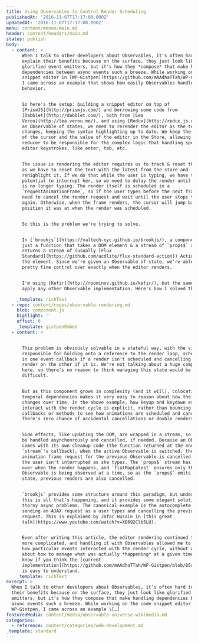 ```yaml
---
title: Using Observables to Control Render Scheduling
publishedAt: '2016-11-07T17:17:08.000Z'
updatedAt: '2016-11-07T17:17:08.000Z'
menu: content/menus/main.md
header: content/headers/main.md
status: publish
body:
  - content: >
      When I talk to other developers about Observables, it's often hard to
      explain their benefits because on the surface, they just look like
      glorified event emitters, but it's how they *compose* that make handling
      dependencies between async events such a breeze. While working on the code
      snippet editor in [WP-Gistpen](https://github.com/mAAdhaTTah/WP-Gistpen),
      I came across an example that shows how easily Observables handle async
      behavior.


      So here's the setup: building a snippet editor on top of
      [PrismJS](http://prismjs.com/) and borrowing some code from
      [Dabblet](http://dabblet.com/), both from [Lea
      Verou](http://lea.verou.me/), and using [Redux](http://redux.js.org/) as
      an Observable of states, we need to rerender the editor as the text
      changes, keeping the syntax highlighting up to date. We keep the position
      of the cursor and the value of the editor in the Store, allowing the
      reducer to be responsible for the complex logic that handling special text
      editor keystrokes, like enter, tab, etc.


      The issue is rendering the editor requires us to track & reset the cursor,
      as we have to reset the text with the latest from the store and
      rehighlight it. If we do that while the user is typing, we have the
      potential to interrupt her, so we need to delay the render until the user
      is no longer typing. The render itself is scheduled in a
      `requestAnimationFrame`, so if the user types before the next frame, we
      need to cancel the render request and wait until the user stops typing
      again. Otherwise, when the frame renders, the cursor will jump back to the
      position it was at when the render was scheduled.


      So this is the problem we're trying to solve.


      In [`brookjs`](https://valtech-nyc.github.io/brookjs/), a component is
      just a function that takes a DOM element & a stream of `props$` and
      returns a stream of (usually [Flux
      Standard](https://github.com/acdlite/flux-standard-action)) Actions from
      the element. Since we're given an Observable of state, we're able to get
      pretty fine control over exactly when the editor renders.


      I'm using [Kefir](http://rpominov.github.io/kefir/), but the same concepts
      apply any other Observable implementation. Here's how I solved this:

    _template: richText
  - repo: content/repos/observable-rendering.md
    blob: component.js
    highlight: ''
    offset: 0
    _template: gistpenEmbed
  - content: >


      This problem is obviously solvable in a stateful way, with the view being
      responsible for holding onto a reference to the render loop, scheduling it
      in one event callback if a render isn't scheduled and cancelling the
      render on the other if it is. We're not talking about a huge component
      here, so there's no reason to think managing this state would be
      difficult.


      But as this component grows in complexity (and it will), colocating the
      temporal dependencies makes it very easy to reason about how the component
      changes over time. In the above example, how keyup and keydown events
      interact with the render cycle is explicit, rather than bouncing between
      callbacks or methods to see how animations are scheduled and cancelled.
      There's zero chance of accidental cancellations or double renders.


      Side effects, like updating the DOM, are wrapped in a stream, so they can
      be handled asynchonrously and cancelled, if needed. Because an Observable
      comes with its own cleanup code (the function returned at the end of
      `stream`'s callback), when the active Observable is switched, the
      animation frame request for the previous Observable is cancelled, ensuring
      the user isn't interrupted as she types. The `props$` stream has control
      over when the render happens, and `flatMapLatest` ensures only the newest
      Observable is being observed at a time, so as the `props$` emits new
      state, previous renders are also cancelled.


      `brookjs` provides some structure around this paradigm, but underneath,
      this is all that's happening, and it provides some elegant solutions to
      thorny async problems. The canonical example is the autocomplete box,
      sending an AJAX request as a user types and cancelling the previous
      request. This is explained by Jafar Husain in [this great
      talk](https://www.youtube.com/watch?v=XE692Clb5LU).


      Even after writing this article, the editor rendering continued to get
      more complicated, and handling it with Observables allowed me to focus on
      how particular events interacted with the render cycle, without worrying
      about how to manage what was actually *happening* at a given time. Let me
      know if you think the [current
      implementation](https://github.com/mAAdhaTTah/WP-Gistpen/blob/85a392c0e20da87610c0677e25c24ef00cba82b6/client/editor/instance/onMount.js#L196-L273)
      is easy to understand.
    _template: richText
excerpt: >
  When I talk to other developers about Observables, it’s often hard to explain
  their benefits because on the surface, they just look like glorified event
  emitters, but it’s how they compose that make handling dependencies between
  async events such a breeze. While working on the code snippet editor in
  WP-Gistpen, I came across an example \[…]
featuredMedia: content/media/observable-universe-wikimedia.md
categories:
  - reference: content/categories/web-development.md
_template: standard
---
```

